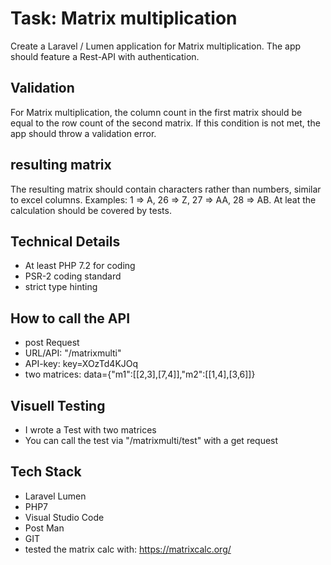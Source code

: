 # Task: Matrix multiplication

Create a Laravel / Lumen application for Matrix multiplication. The app should feature a Rest-API with authentication.

## Validation
For Matrix multiplication, the column count in the first matrix should be equal to the row count of the second matrix.
 If this condition is not met, the app should throw a validation error.

## resulting matrix 
The resulting matrix should contain characters rather than numbers, similar to excel columns.
 Examples: 1 => A, 26 => Z, 27 => AA, 28 => AB. At leat the calculation should be covered by tests.

## Technical Details
* At least PHP 7.2 for coding 
* PSR-2 coding standard
* strict type hinting

## How to call the API
* post Request
* URL/API: "/matrixmulti"
* API-key: key=XOzTd4KJOq
* two matrices: data={"m1":[[2,3],[7,4]],"m2":[[1,4],[3,6]]}

## Visuell Testing
* I wrote a Test with two matrices
* You can call the test via "/matrixmulti/test" with a get request

## Tech Stack 
* Laravel Lumen
* PHP7
* Visual Studio Code
* Post Man
* GIT
* tested the matrix calc with: https://matrixcalc.org/

